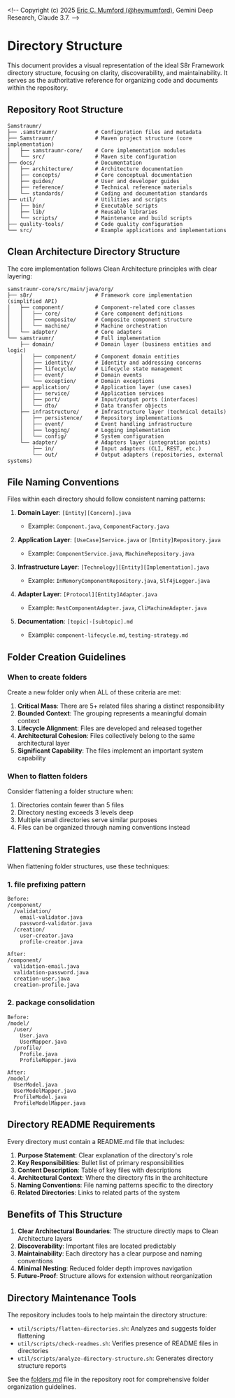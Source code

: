 <!--
Copyright (c) 2025 Eric C. Mumford (@heymumford)

This software was developed with analytical assistance from AI tools 
including Claude 3.7 Sonnet, Claude Code, and Google Gemini Deep Research,
which were used as paid services. All intellectual property rights 
remain exclusively with the copyright holder listed above.

Licensed under the Mozilla Public License 2.0
-->

<\!-- 
Copyright (c) 2025 [Eric C. Mumford (@heymumford)](https://github.com/heymumford), Gemini Deep Research, Claude 3.7.
-->

# Directory Structure

This document provides a visual representation of the ideal S8r Framework directory structure, focusing on clarity, discoverability, and maintainability. It serves as the authoritative reference for organizing code and documents within the repository.

## Repository Root Structure

```
Samstraumr/
├── .samstraumr/            # Configuration files and metadata
├── Samstraumr/             # Maven project structure (core implementation)
│   ├── samstraumr-core/    # Core implementation modules
│   └── src/                # Maven site configuration
├── docs/                   # Documentation
│   ├── architecture/       # Architecture documentation
│   ├── concepts/           # Core conceptual documentation
│   ├── guides/             # User and developer guides
│   ├── reference/          # Technical reference materials
│   └── standards/          # Coding and documentation standards
├── util/                   # Utilities and scripts
│   ├── bin/                # Executable scripts 
│   ├── lib/                # Reusable libraries
│   └── scripts/            # Maintenance and build scripts
├── quality-tools/          # Code quality configuration
└── src/                    # Example applications and implementations
```

## Clean Architecture Directory Structure

The core implementation follows Clean Architecture principles with clear layering:

```
samstraumr-core/src/main/java/org/
├── s8r/                    # Framework core implementation (simplified API)
│   ├── component/          # Component-related core classes
│   │   ├── core/           # Core component definitions
│   │   ├── composite/      # Composite component structure
│   │   └── machine/        # Machine orchestration
│   └── adapter/            # Core adapters
└── samstraumr/             # Full implementation 
    ├── domain/             # Domain layer (business entities and logic)
    │   ├── component/      # Component domain entities
    │   ├── identity/       # Identity and addressing concerns
    │   ├── lifecycle/      # Lifecycle state management
    │   ├── event/          # Domain events
    │   └── exception/      # Domain exceptions
    ├── application/        # Application layer (use cases)
    │   ├── service/        # Application services
    │   ├── port/           # Input/output ports (interfaces)
    │   └── dto/            # Data transfer objects
    ├── infrastructure/     # Infrastructure layer (technical details)
    │   ├── persistence/    # Repository implementations
    │   ├── event/          # Event handling infrastructure
    │   ├── logging/        # Logging implementation
    │   └── config/         # System configuration
    └── adapter/            # Adapters layer (integration points)
        ├── in/             # Input adapters (CLI, REST, etc.)
        └── out/            # Output adapters (repositories, external systems)
```

## File Naming Conventions

Files within each directory should follow consistent naming patterns:

1. **Domain Layer**: `[Entity][Concern].java`
   - Example: `Component.java`, `ComponentFactory.java`

2. **Application Layer**: `[UseCase]Service.java` or `[Entity]Repository.java`
   - Example: `ComponentService.java`, `MachineRepository.java`

3. **Infrastructure Layer**: `[Technology][Entity][Implementation].java`
   - Example: `InMemoryComponentRepository.java`, `Slf4jLogger.java`

4. **Adapter Layer**: `[Protocol][Entity]Adapter.java`
   - Example: `RestComponentAdapter.java`, `CliMachineAdapter.java`

5. **Documentation**: `[topic]-[subtopic].md`
   - Example: `component-lifecycle.md`, `testing-strategy.md`

## Folder Creation Guidelines

### When to create folders

Create a new folder only when ALL of these criteria are met:

1. **Critical Mass**: There are 5+ related files sharing a distinct responsibility
2. **Bounded Context**: The grouping represents a meaningful domain context
3. **Lifecycle Alignment**: Files are developed and released together
4. **Architectural Cohesion**: Files collectively belong to the same architectural layer
5. **Significant Capability**: The files implement an important system capability

### When to flatten folders

Consider flattening a folder structure when:

1. Directories contain fewer than 5 files
2. Directory nesting exceeds 3 levels deep
3. Multiple small directories serve similar purposes
4. Files can be organized through naming conventions instead

## Flattening Strategies

When flattening folder structures, use these techniques:

### 1. file prefixing pattern

```
Before:
/component/
  /validation/
    email-validator.java
    password-validator.java
  /creation/
    user-creator.java
    profile-creator.java

After:
/component/
  validation-email.java
  validation-password.java
  creation-user.java
  creation-profile.java
```

### 2. package consolidation

```
Before:
/model/
  /user/
    User.java
    UserMapper.java
  /profile/
    Profile.java
    ProfileMapper.java

After:
/model/
  UserModel.java
  UserModelMapper.java
  ProfileModel.java
  ProfileModelMapper.java
```

## Directory README Requirements

Every directory must contain a README.md file that includes:

1. **Purpose Statement**: Clear explanation of the directory's role
2. **Key Responsibilities**: Bullet list of primary responsibilities
3. **Content Description**: Table of key files with descriptions
4. **Architectural Context**: Where the directory fits in the architecture
5. **Naming Conventions**: File naming patterns specific to the directory
6. **Related Directories**: Links to related parts of the system

## Benefits of This Structure

1. **Clear Architectural Boundaries**: The structure directly maps to Clean Architecture layers
2. **Discoverability**: Important files are located predictably
3. **Maintainability**: Each directory has a clear purpose and naming conventions
4. **Minimal Nesting**: Reduced folder depth improves navigation
5. **Future-Proof**: Structure allows for extension without reorganization

## Directory Maintenance Tools

The repository includes tools to help maintain the directory structure:

- `util/scripts/flatten-directories.sh`: Analyzes and suggests folder flattening
- `util/scripts/check-readmes.sh`: Verifies presence of README files in directories
- `util/scripts/analyze-directory-structure.sh`: Generates directory structure reports

See the [folders.md](../../../folders.md) file in the repository root for comprehensive folder organization guidelines.
